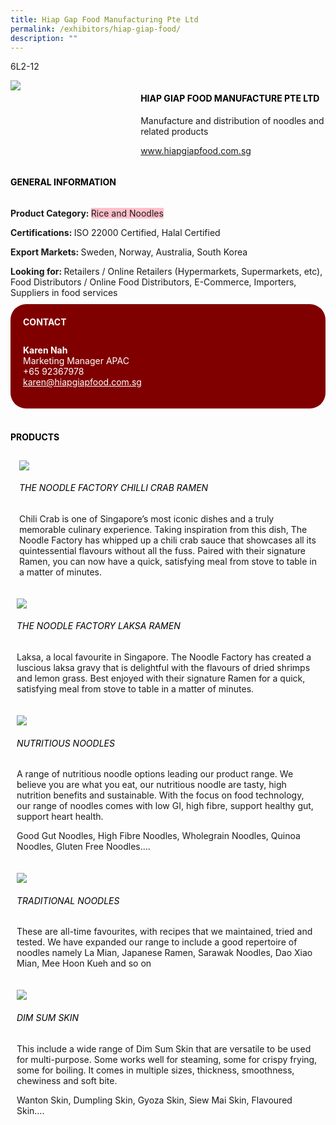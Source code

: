```yaml
---
title: Hiap Gap Food Manufacturing Pte Ltd
permalink: /exhibitors/hiap-giap-food/
description: ""
---
```

<head>
	<div class="flex-paragraph">
		<!--hi there! this is a comment and will provide you with instructional guides-->
		<!--insert booth number here!-->
		<p style="text-transform: uppercase">6l2-12</p></div>
			<div class="flex-container" style="display: flex; flex-wrap: wrap;">
				<!--insert DOWNLOAD link of company logo between the " marks!-->
			<div class="card sgds" style="flex: 1 1 40%; display: block;"><img src="https://drive.google.com/uc?id=1a8lsJknuKzbpCuS3tdQ3WN9qWy5eNKn-&export=download"></div>
	<div class="card-sgds" style="flex: 1 1 58%; display: block; margin-left: 3px">
		<h4 style="text-transform: uppercase; color: black;"><!--insert the exhibitor's name between the <b> tags here--><b>Hiap Giap Food Manufacture Pte Ltd</b></h4><!--insert the exhibitor's description between the <p> tags here-->
		<p>Manufacture and distribution of noodles and related products</p>
		<!--insert the exhibitor's website link, making sure there is "https:// www." present please. make sure the entire https link goes in between the " marks-->
		<p><a href="https://www.hiapgiapfood.com.sg" target="_blank"><!--insert the www website link here (no need for https)-->www.hiapgiapfood.com.sg</a></p>
	</div>
</div>
</head>

<body>
	<h4 style="text-transform: uppercase; color: black;"><b>General Information</b></h4>
		<div class="flex-container" style="display: flex; flex-wrap: wrap;">
			<div class="card sgds" style="flex: 1 1 65%; display: block; align-self: stretch">
			<div class="flex-paragraph">
			<p><b>Product Category: </b><span style=" background-color: pink; border-radius: 10 px;"><!--insert the exhibitor's pdt cat between the <p> tags here-->Rice and Noodles</span></p> 
				<p><b>Certifications: </b><!--insert all the exhibitor's certifications between the </b> and </p> here-->ISO 22000 Certified, Halal Certified</p>
			<p><b>Export Markets: </b><!--insert all the exhibitor's export markets between the </b> and </p> here-->Sweden, Norway, Australia, South Korea</p>
			<p style="margin-bottom: 10px;"><b>Looking for: </b><!--insert all the exhibitor's potential business partners between the </b> and </p> here-->Retailers / Online Retailers (Hypermarkets, Supermarkets, etc), Food Distributors / Online Food Distributors, E-Commerce, Importers, Suppliers in food services</p>
			</div>
		</div>
		<div class="card sgds" style="flex: 1 1 35%; padding: 10px; display: block; background-color: maroon; border-radius: 25px; align-self: center;">
		<h4 style="color: white; margin-top: 10px; margin-left: 10px;">CONTACT</h4>
		<div class="flex-paragraph">
			<!--replace with exhibitor's: -->
			<p style="padding: 10px; color: white;"><b><!-- POC name-->Karen Nah</b><br><!-- designation-->Marketing Manager APAC<br><!--contact number-->+65 92367978<br><!-- for linking purposes, insert their email after "mailto:"...--><a href="mailto:karen@hiapgiapfood.com.sg" style="color: white;"><!--...and also include the display email before </a> here-->karen@hiapgiapfood.com.sg</a></p>
		</div>
			</div>
		</div>
	<br>
		<h4 style="text-transform: uppercase; color: black;"><b>products</b></h4>
<div style="display: flex; flex-wrap: wrap;">
  <div class="card sgds" style="flex: 1 1 47%; margin: 10px; display: block;"><!--insert the exhibitor's DOWNLOAD image for product between the " marks here-->
	<div class="flex-image" style="display: block;"><img src="https://drive.google.com/uc?id=1pymCnGp4dU0VBXRNXRTiySh8SRiVYHtx&export=download"></div>
	<div class="flex-paragraph">
		<h6 style="text-transform: uppercase; color: black;"><!--insert product name before </h6> and product description after <p>-->The Noodle Factory Chilli Crab Ramen</h6>
		<p>Chili Crab is one of Singapore’s most iconic dishes and a truly memorable culinary experience. Taking inspiration from this dish, The Noodle Factory has whipped up a chili crab sauce that showcases all its quintessential flavours without all the fuss. Paired with their signature Ramen, you can now have a quick, satisfying meal from stove to table in a matter of minutes.</p></div>
	</div>
		<div class="card sgds" style="flex: 1 1 47%; margin: 10px; display: block;">
		<div class="flex-image" style="display: block;"><img src="https://drive.google.com/uc?id=1lbgqjHR5gTeip16sqq34iXg37LdyyMdV&export=download"></div>
	<div class="flex-paragraph">
		<h6 style="text-transform: uppercase; color: black;">  
The Noodle Factory Laksa Ramen</h6>
		<p>Laksa, a local favourite in Singapore. The Noodle Factory has created a luscious laksa gravy that is delightful with the flavours of dried shrimps and lemon grass. Best enjoyed with their signature Ramen for a quick, satisfying meal from stove to table in a matter of minutes.</p></div>
	</div>
		<div class="card sgds" style="flex: 1 1 47%; margin: 10px; display: block;">
		<div class="flex-image" style="display: block;"><img src="https://drive.google.com/uc?id=1ngab_mFRewajC_h0z2fdO4VruGtIZ1Zy&export=download"></div>
	<div class="flex-paragraph">
		<h6 style="text-transform: uppercase; color: black;">Nutritious Noodles</h6>
		<p>A range of nutritious noodle options leading our product range. We believe you are what you eat, our nutritious noodle are tasty, high nutrition benefits and sustainable. With the focus on food technology, our range of noodles comes with low GI, high fibre, support healthy gut, support heart health.

Good Gut Noodles, High Fibre Noodles, Wholegrain Noodles, Quinoa Noodles, Gluten Free Noodles….</p></div>
		</div>
		<div class="card sgds" style="flex: 1 1 47%; margin: 10px; display: block;">
		<div class="flex-image" style="display: block;"><img src="https://drive.google.com/uc?id=1n6lg-SF-7SlkV9xeVzs6fmHTzi4utohD&export=download"></div>
	<div class="flex-paragraph">
		<h6 style="text-transform: uppercase; color: black;">Traditional Noodles</h6>
		<p>These are all-time favourites, with recipes that we maintained, tried and tested. We have expanded our range to include a good repertoire of noodles namely La Mian, Japanese Ramen, Sarawak Noodles, Dao Xiao Mian, Mee Hoon Kueh and so on</p></div>
	</div>
		<div class="card sgds" style="flex: 1 1 47%; margin: 10px; display: block;">
		<div class="flex-image" style="display: block;"><img src="https://drive.google.com/u/0/uc?id=1hUbtoyTcKR4jgp7hvMp1eYQp0tNFONUt&export=download"></div>
	<div class="flex-paragraph">
		<h6 style="text-transform: uppercase; color: black;">Dim Sum Skin</h6>
		<p>This include a wide range of Dim Sum Skin that are versatile to be used for multi-purpose. Some works well for steaming, some for crispy frying, some for boiling. It comes in multiple sizes, thickness, smoothness, chewiness and soft bite.

Wanton Skin, Dumpling Skin, Gyoza Skin, Siew Mai Skin, Flavoured Skin….</p></div>
	</div>
	<!--don't delete these 2 tags. double check how the layout looks on the right too and lemme know if there are any problems! thank u so much for ur hardwork!-->
	</div>
</body>